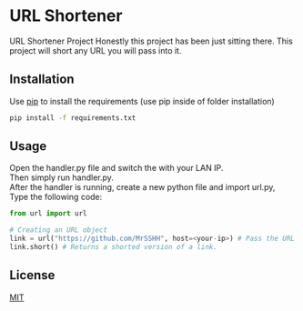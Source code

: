 # URL Shortener
URL Shortener Project
Honestly this project has been just sitting there.
This project will short any URL you will pass into it.

## Installation
Use [pip](https://pip.pypa.io/en/stable/) to install the requirements (use pip inside of folder installation)

```bash
pip install -f requirements.txt
```


## Usage
  Open the handler.py file and switch the <your-ip> with your LAN IP.\
  Then simply run handler.py.\
  After the handler is running, create a new python file and import url.py,\
  Type the following code:
```python
from url import url

# Creating an URL object
link = url("https://github.com/MrSSHH", host=<your-ip>) # Pass the URL
link.short() # Returns a shorted version of a link.
```



## License
[MIT](https://choosealicense.com/licenses/mit/)
